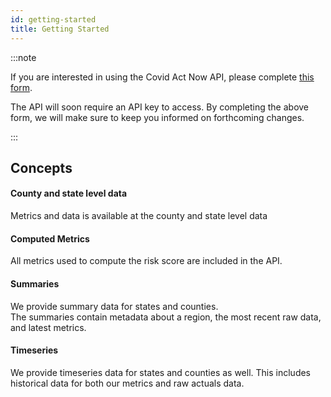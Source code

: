 ```yaml
---
id: getting-started
title: Getting Started
---
```


:::note

If you are interested in using the Covid Act Now API, please
complete [this form](https://docs.google.com/forms/d/1h47ABVgT2ldQJP6OWsn-mdJIpr6g0efVbCjCX1bv2FY/prefill). 

The API will soon require an API key to access. By completing the above form, we will
make sure to keep you informed on forthcoming changes.

:::

## Concepts

#### County and state level data
Metrics and data is available at the county and state level data

#### Computed Metrics
All metrics used to compute the risk score are included in the API.


#### Summaries
We provide summary data for states and counties.  
The summaries contain metadata about a region, the most recent raw data, and latest metrics.


#### Timeseries 
We provide timeseries data for states and counties as well.
This includes historical data for both our metrics and raw actuals data.

